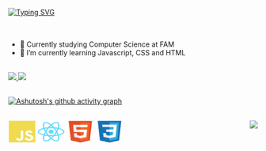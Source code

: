 

[![Typing SVG](https://readme-typing-svg.herokuapp.com/?color=ff91a4&size=35&center=true&vCenter=true&width=1000&lines=HELLO,+My+name+is+Angel+Alves;I'm+23+years+old;I'm+from+Brazil;I+am+a+computer+science+student;Be+Welcome!+:%29)](https://git.io/typing-svg)
<br>
<br>
<br>




- 📖 Currently studying Computer Science at FAM 
- 🤖 I’m currently learning Javascript, CSS and HTML 

<br>

 <div>
  <a href="https://github.com/angelalvess">
  <img height="185em" src="https://github-readme-stats.vercel.app/api?username=angelalvess&show_icons=true&theme=dracula&include_all_commits=true&count_private=true"/>
  <img height="185em" src="https://github-readme-stats.vercel.app/api/top-langs/?username=angelalvess&layout=compact&langs_count=16&theme=dracula"/>
</div>
<br>

 [![Ashutosh's github activity graph](https://github-readme-activity-graph.vercel.app/graph?username=angelalvess&bg_color=0d1117&color=b13583&line=b13583&point=ff9494&area=true&hide_border=true)](https://github.com/ashutosh00710/github-readme-activity-graph)
 
<div style="display: inline_block"><br>
  <img align="center" alt="Angel-Js" height="45" width="55" src="https://raw.githubusercontent.com/devicons/devicon/master/icons/javascript/javascript-plain.svg">
    <img align="center" alt="Angel-React" height="45" width="55" src="https://raw.githubusercontent.com/devicons/devicon/master/icons/react/react-original.svg">
  <img align="center" alt="Angel-HTML" height="45" width="55" src="https://raw.githubusercontent.com/devicons/devicon/master/icons/html5/html5-original.svg">
  <img align="center" alt="Angel-CSS" height="45" width="55" src="https://raw.githubusercontent.com/devicons/devicon/master/icons/css3/css3-original.svg">
    <img align="right"  src="https://github.com/angelalvess/angelalvess/assets/132800405/a476cbf5-d5e6-4483-a8dd-e401a5463e9a">
</div>
   

